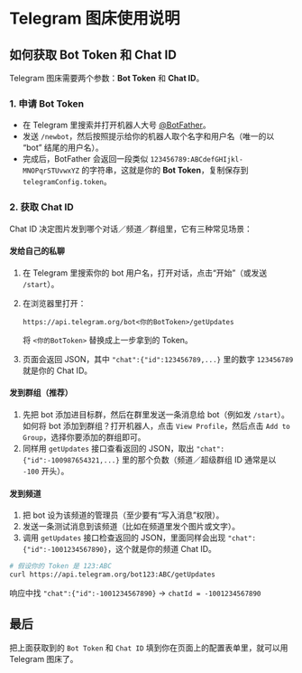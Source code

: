 # Telegram 图床使用说明

## 如何获取 Bot Token 和 Chat ID

Telegram 图床需要两个参数：**Bot Token** 和 **Chat ID**。

### 1. 申请 Bot Token

- 在 Telegram 里搜索并打开机器人大号 [@BotFather](https://t.me/BotFather)。
- 发送 `/newbot`，然后按照提示给你的机器人取个名字和用户名（唯一的以 “bot” 结尾的用户名）。
- 完成后，BotFather 会返回一段类似 `123456789:ABCdefGHIjkl-MNOPqrSTUvwxYZ` 的字符串，这就是你的 **Bot Token**，复制保存到 `telegramConfig.token`。

### 2. 获取 Chat ID

Chat ID 决定图片发到哪个对话／频道／群组里，它有三种常见场景：

#### 发给自己的私聊

1. 在 Telegram 里搜索你的 bot 用户名，打开对话，点击“开始”（或发送 `/start`）。
2. 在浏览器里打开：

   ```
   https://api.telegram.org/bot<你的BotToken>/getUpdates
   ```

   将 `<你的BotToken>` 替换成上一步拿到的 Token。

3. 页面会返回 JSON，其中 `"chat":{"id":123456789,...}` 里的数字 `123456789` 就是你的 Chat ID。

#### 发到群组（推荐）

1. 先把 bot 添加进目标群，然后在群里发送一条消息给 bot（例如发 `/start`）。 如何将 bot 添加到群组？打开机器人，点击 `View Profile`，然后点击 `Add to Group`，选择你要添加的群组即可。
2. 同样用 `getUpdates` 接口查看返回的 JSON，取出 `"chat":{"id":-100987654321,...}` 里的那个负数（频道／超级群组 ID 通常是以 `-100` 开头）。

#### 发到频道

1. 把 bot 设为该频道的管理员（至少要有“写入消息”权限）。
2. 发送一条测试消息到该频道（比如在频道里发个图片或文字）。
3. 调用 `getUpdates` 接口检查返回的 JSON，里面同样会出现 `"chat":{"id":-1001234567890}`，这个就是你的频道 Chat ID。

```bash
# 假设你的 Token 是 123:ABC
curl https://api.telegram.org/bot123:ABC/getUpdates
```

响应中找 `"chat":{"id":-1001234567890}` → `chatId = -1001234567890`

## 最后

把上面获取到的 `Bot Token` 和 `Chat ID` 填到你在页面上的配置表单里，就可以用 Telegram 图床了。
